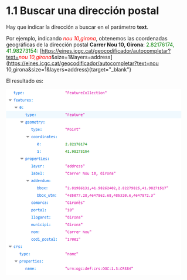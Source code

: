 # 1.1 Buscar una dirección postal 

Hay que indicar la dirección a buscar en el parámetro **text**.

Por ejemplo, indicando <span style="color:red">*nou 10,girona*</span>, obtenemos las coordenadas geográficas de la dirección postal **Carrer Nou 10, Girona**: <span style="color:green">2.82176174, 41.98273154</span>: 
[https://eines.icgc.cat/geocodificador/autocompletar?text=<span style="color:red">*nou 10,girona*</span>&size=1&layers=address](https://eines.icgc.cat/geocodificador/autocompletar?text=nou 10,girona&size=1&layers=address){target="_blank"}


El resultado es:

![](img/autocompletar-address.png)